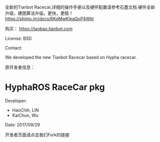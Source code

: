 
全新的Tianbot Racecar,详细的操作手册以及硬件配置请参考石墨文档
硬件全新升级，建图算法升级。更快，更稳！
https://shimo.im/docs/6KqMwKleaQoP4Wkt

购买： https://taobao.tianbot.com


License: BSD

Contact:

We developed the new Tianbot Racecar based on Hypha racecar.

原开发者信息：

# HyphaROS RaceCar pkg

Developer:   
* HaoChih, LIN  
* KaiChun, Wu  

Date: 2017/09/29  

开发者页面请点击我们Fork的链接


